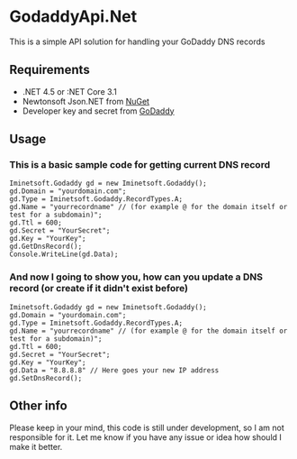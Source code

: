 # GodaddyApi.Net
This is a simple API solution for handling your GoDaddy DNS records

## Requirements
- .NET 4.5 or :NET Core 3.1
- Newtonsoft Json.NET from [NuGet](https://www.nuget.org/packages/Newtonsoft.Json/)
- Developer key and secret from [GoDaddy](https://developer.godaddy.com/keys)


## Usage

### This is a basic sample code for getting current DNS record

```
Iminetsoft.Godaddy gd = new Iminetsoft.Godaddy();
gd.Domain = "yourdomain.com";
gd.Type = Iminetsoft.Godaddy.RecordTypes.A;
gd.Name = "yourrecordname" // (for example @ for the domain itself or test for a subdomain)";
gd.Ttl = 600;
gd.Secret = "YourSecret";
gd.Key = "YourKey";
gd.GetDnsRecord();
Console.WriteLine(gd.Data);
```

### And now I going to show you, how can you update a DNS record (or create if it didn't exist before)
```
Iminetsoft.Godaddy gd = new Iminetsoft.Godaddy();
gd.Domain = "yourdomain.com";
gd.Type = Iminetsoft.Godaddy.RecordTypes.A;
gd.Name = "yourrecordname" // (for example @ for the domain itself or test for a subdomain)";
gd.Ttl = 600;
gd.Secret = "YourSecret";
gd.Key = "YourKey";
gd.Data = "8.8.8.8" // Here goes your new IP address
gd.SetDnsRecord();
```

## Other info
Please keep in your mind, this code is still under development, so I am not responsible for it.
Let me know if you have any issue or idea how should I make it better.
